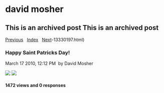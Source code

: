 # david mosher

## This is an archived post This is an archived post

[Previous](../../../posts/2010/03/%23UX%20People,%20how%20should%20I%20solve%20the%20interaction%20problem%20with%20this%20form%20layout?-14230569.html)
  [Index](../../../index-2.html)  
[Next](../../../posts/2010/03/More%20hockey%20cards%20of%20note%20from%20the%20early%2090's%20that%20I%20found%20in%20stuff%20my%20Mom%20brought%20me%20:)-13330197.html)

### Happy Saint Patricks Day!

March 17 2010, 12:12 PM  by David Mosher

![](../../../image/2010/03/7377272-Photo_on_2010-03-17_at_13.09.jpg)
![](../../../image/2010/03/7377273-Photo_on_2010-03-17_at_13.09_2.jpg)

#### 1472 views and 0 responses

